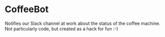 # CoffeeBot

Notifies our Slack channel at work about the status of the coffee machine. Not particularly code, but created as a hack for fun :-)
